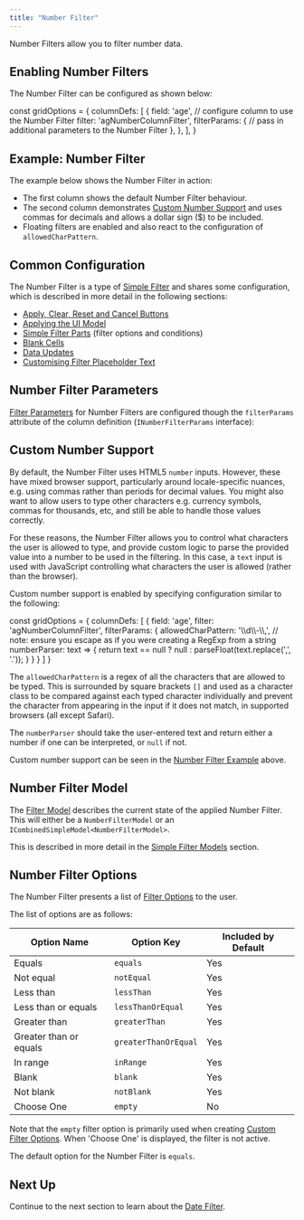 ```yaml
---
title: "Number Filter"
---
```


Number Filters allow you to filter number data.

<image-caption src="filter-provided-simple/resources/number-filter.png" alt="Number Filter" width="12.5rem" centered="true"></image-caption>

## Enabling Number Filters

The Number Filter can be configured as shown below:

<snippet>
const gridOptions = {
    columnDefs: [
        {
            field: 'age',
            // configure column to use the Number Filter
            filter: 'agNumberColumnFilter',
            filterParams: {
                // pass in additional parameters to the Number Filter
            },
        },
    ],
}
</snippet>

## Example: Number Filter

The example below shows the Number Filter in action:

- The first column shows the default Number Filter behaviour.
- The second column demonstrates [Custom Number Support](#custom-number-support) and uses commas for decimals and allows a dollar sign ($) to be included.
- Floating filters are enabled and also react to the configuration of `allowedCharPattern`.

<grid-example title='Number Filter' name='number-filter' type='generated'></grid-example>

## Common Configuration

The Number Filter is a type of [Simple Filter](/filter-provided-simple/) and shares some configuration, which is described in more detail in the following sections:

- [Apply, Clear, Reset and Cancel Buttons](/filter-provided/#apply-clear-reset-and-cancel-buttons)
- [Applying the UI Model](/filter-provided/#applying-the-ui-model)
- [Simple Filter Parts](/filter-simple-configuration/#simple-filter-parts) (filter options and conditions)
- [Blank Cells](/filter-simple-configuration/#blank-cells-date-and-number-filters)
- [Data Updates](/filter-simple-configuration/#data-updates)
- [Customising Filter Placeholder Text](/filter-simple-configuration/#customising-filter-placeholder-text)

## Number Filter Parameters

[Filter Parameters](/filter-column/#filter-parameters) for Number Filters are configured though the `filterParams` attribute of the column definition (`INumberFilterParams` interface):

<interface-documentation interfaceName='INumberFilterParams' config='{"description":"", "sortAlphabetically":"true"}' overrideSrc="filter-number/resources/number-filter-params.json"></interface-documentation>

## Custom Number Support

By default, the Number Filter uses HTML5 `number` inputs. However, these have mixed browser support, particularly around locale-specific nuances, e.g. using commas rather than periods for decimal values. You might also want to allow users to type other characters e.g. currency symbols, commas for thousands, etc, and still be able to handle those values correctly.

For these reasons, the Number Filter allows you to control what characters the user is allowed to type, and provide custom logic to parse the provided value into a number to be used in the filtering. In this case, a `text` input is used with JavaScript controlling what characters the user is allowed (rather than the browser).

Custom number support is enabled by specifying configuration similar to the following:

<snippet>
const gridOptions = {
    columnDefs: [
        {
            field: 'age',
            filter: 'agNumberColumnFilter',
            filterParams: {
                allowedCharPattern: '\\d\\-\\,', // note: ensure you escape as if you were creating a RegExp from a string
                numberParser: text => {
                    return text == null ? null : parseFloat(text.replace(',', '.'));
                }
            }
        }
    ]
}
</snippet>

The `allowedCharPattern` is a regex of all the characters that are allowed to be typed. This is surrounded by square brackets `[]` and used as a character class to be compared against each typed character individually and prevent the character from appearing in the input if it does not match, in supported browsers (all except Safari).

The `numberParser` should take the user-entered text and return either a number if one can be interpreted, or `null` if not.

Custom number support can be seen in the [Number Filter Example](#example-number-filter) above.

## Number Filter Model

The [Filter Model](/filter-column/#filter-model) describes the current state of the applied Number Filter. This will either be a `NumberFilterModel` or an `ICombinedSimpleModel<NumberFilterModel>`.

This is described in more detail in the [Simple Filter Models](/filter-simple-configuration/#simple-filter-models) section.

<interface-documentation interfaceName='NumberFilterModel'></interface-documentation>

## Number Filter Options

The Number Filter presents a list of [Filter Options](/filter-simple-configuration/#filter-options) to the user.

The list of options are as follows:

| Option Name             | Option Key            | Included by Default |
| ----------------------- | --------------------- | ------------------- |
| Equals                  | `equals`              | Yes                 |
| Not equal               | `notEqual`            | Yes                 |
| Less than               | `lessThan`            | Yes                 |
| Less than or equals     | `lessThanOrEqual`     | Yes                 |
| Greater than            | `greaterThan`         | Yes                 |
| Greater than or equals  | `greaterThanOrEqual`  | Yes                 |
| In range                | `inRange`             | Yes                 |
| Blank                   | `blank`               | Yes                 |
| Not blank               | `notBlank`            | Yes                 |
| Choose One              | `empty`               | No                  |

Note that the `empty` filter option is primarily used when creating [Custom Filter Options](/filter-simple-configuration/#custom-filter-options). When 'Choose One' is displayed, the filter is not active.

The default option for the Number Filter is `equals`.

## Next Up

Continue to the next section to learn about the [Date Filter](/filter-date/).
